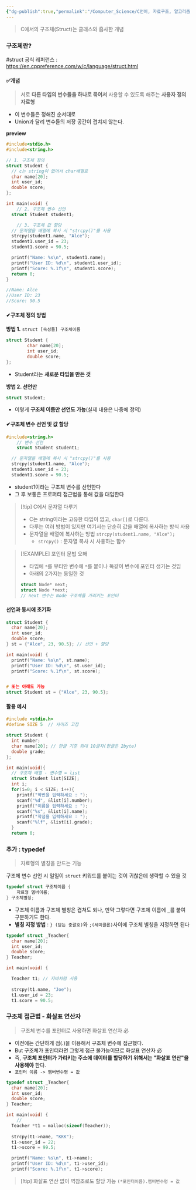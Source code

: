 ```yaml
---
{"dg-publish":true,"permalink":"/Computer_Science/C언어, 자료구조, 알고리즘/키워드공부/구조체/","noteIcon":"","created":"2025-08-07T21:05:08.807+09:00","updated":"2025-08-18T01:06:32.584+09:00"}
---
```




> C에서의 구조체(Struct)는 클래스와 흡사한 개념

### 구조체란? 
#struct 
공식 레퍼런스 : https://en.cppreference.com/w/c/language/struct.html

#### ✅개념 
 > 서로 **다른 타입의 변수들을 하나로 묶어서** 사용할 수 있도록 해주는 **사용자 정의 자료형** 
- 이 변수들은 정해진 순서대로 
- Union과 달리 변수들의 저장 공간이 겹치지 않는다. 

**preview**
```c
#include<stdio.h>
#include<string.h>

// 1. 구조체 정의 
struct Student {
  // c는 string이 없어서 char배열로
  char name[20];
  int user_id;
  double score;
};

int main(void) {
	// 2. 구조체 변수 선언 
  struct Student student1;

	// 3. 구조체 값 할당 
  // 문자열을 배열에 복사 시 "strcpy()"를 사용
  strcpy(student1.name, "Alce");
  student1.user_id = 23;
  student1.score = 90.5;

  printf("Name: %s\n", student1.name);
  printf("User ID: %d\n", student1.user_id);
  printf("Score: %.1f\n", student1.score);
  return 0;
}

//Name: Alce
//User ID: 23
//Score: 90.5
```


#### ✔구조체 정의 방법
**방법 1.** `struct [속성들] 구조체이름`
```c
struct Student {
		char name[20];
		int user_id;
		double score;
};
```
- Student라는 **새로운 타입을 만든 것** 

**방법 2. 선언만** 
```c
struct Student;
```
- 이렇게 **구조체 이름만 선언도 가능**(실제 내용은 나중에 정의)



#### ✔구조체 변수 선언 및 값 할당 
```c
#include<string.h>
	// 변수 선언 
	struct Student student1;

  // 문자열을 배열에 복사 시 "strcpy()"를 사용
  strcpy(student1.name, "Alce");
  student1.user_id = 23;
  student1.score = 90.5;
```
- student1이라는 구조체 변수를 선언한다
- 그 후 보통은 프로퍼티 접근법을 통해 값을 대입한다

>[!tip] C에서 문자열 다루기 
>- C는 string이라는 고유한 타입이 없고, `char[]`로 다룬다.
>- 다루는 여러 방법이 있지만 여기서는 단순히 값을 배열에 복사하는 방식 사용
>- 문자열을 배열에 복사하는 방법 `strcpy(student1.name, "Alce");`
>	- `strcpy()` : 문자열 복사 시 사용하는 함수 

 

>[!EXAMPLE] 포인터 문법 오해 
>- 타입에 `*`를 부티안 변수에 `*`를 붙이나 똑같이 변수에 포인터 생기는 것임 
>- 아래의 2가지는 동일한 것 
>```c
>struct Node* next;
>struct Node *next;
>// next 변수는 Node 구조체를 가리키는 포인터
>```

#### 선언과 동시에 초기화 
```c
struct Student {
  char name[20];
  int user_id;
  double score;
} st = {"Alce", 23, 90.5}; // 선언 + 할당 

int main(void) {
  printf("Name: %s\n", st.name);
  printf("User ID: %d\n", st.user_id);
  printf("Score: %.1f\n", st.score);


# 또는 아래도 가능 
struct Student st = {"Alce", 23, 90.5};
```


#### 활용 예시 

```c
#include <stdio.h>
#define SIZE 5  // 사이즈 고정

struct Student {
  int number;
  char name[20]; // 한글 기준 최대 10글자(한글은 2byte)
  double grade;
};

int main(void){
  // 구조체 배열 - 변수명 = list
  struct Student list[SIZE];
  int i;
  for(i=0; i < SIZE; i++){
    printf("학번을 입력하세요 : ");
    scanf("%d", &list[i].number);
    printf("이름을 입력하세요 : ");
    scanf("%s", &list[i].name);
    printf("학점을 입력하세요 : ");
    scanf("%lf", &list[i].grade);
  }
  return 0;
```


### 추가 : typedef 
> 자료형의 별칭을 만드는 기능

구조체 변수 선언 시 일일이 `struct` 키워드를 붙이는 것이 귀찮은데 생략할 수 있을 것 
```c
typedef struct 구조체이름 {
    자료형 멤버이름;
} 구조체별칭;
```
- 구조체 이름과 구조체 별칭은 겹쳐도 되나, 만약 그렇다면 구조체 이름에 `_`를 붙여 구분하기도 한다.
- **별칭 지정 방법** : `} (닫는 중괄호)`와 `;(세미콜론)`사이에 구조체 별칭을 지정하면 된다

```C
typedef struct _Teacher{
  char name[20];
  int user_id;
  double score;
} Teacher;

int main(void) {

  Teacher t1; // 자바처럼 사용 
  
  strcpy(t1.name, "Joe");
  t1.user_id = 23;
  t1.score = 90.5;
```


### 구조체 접근법 - 화살표 연산자 
> 구조체 변수를 포인터로 사용하면 화살표 연산자 必
- 이전에는 간단하게 점(.)을 이용해서 구조체 변수에 접근했다. 
- But 구조체가 포인터라면 그렇게 접근 불가능이므로 화살표 연산자 必
- 즉, **구조체 포인터가 가리키는 주소에 데이터를 할당하기 위해서는 "화살표 연산"을 사용해야** 한다.
- `포인터 이름 -> 멤버변수명 = 값`

```c
typedef struct _Teacher{
  char name[20];
  int user_id;
  double score;
} Teacher;

int main(void) {
	// 
  Teacher *t1 = malloc(sizeof(Teacher));
  
  strcpy(t1->name, "KKK");
  t1->user_id = 22;
  t1->score = 99.5;

  printf("Name: %s\n", t1->name);
  printf("User ID: %d\n", t1->user_id);
  printf("Score: %.1f\n", t1->score);
```


>[!tip] 화살표 연산 없이 역참조로도 할당 가능 
>`(*포인터이름).멤버변수명 = 값`

